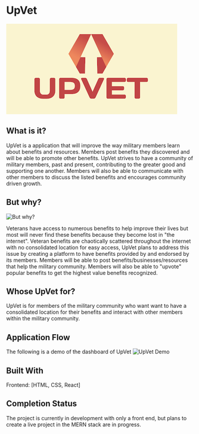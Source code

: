 # UpVet

![UpVet Logo](upvet.png)

## What is it? 
UpVet is a application that will improve the way military members learn about benefits and resources. Members post benefits they discovered and will be able to promote other benefits. UpVet strives to have a community of military members, past and present, contributing to the greater good and supporting one another. Members will also be able to communicate with other members to discuss the listed benefits and encourages community driven growth. 

## But why? 

![But why?](https://media.giphy.com/media/s239QJIh56sRW/giphy.gif)

Veterans have access to numerous benefits to help improve their lives but most will never find these benefits because they become lost in "the internet". Veteran benefits are chaotically scattered throughout the internet with no consolidated location for easy access, UpVet plans to address this issue by creating a platform to have benefits provided by and endorsed by its members. Members will be able to post benefits/businesses/resources that help the military community. Members will also be able to "upvote" popular benefits to get the highest value benefits recognized.


## Whose UpVet for? 
UpVet is for members of the military community who want want to have a consolidated location for their benefits and interact with other members within the military community.

## Application Flow
The following is a demo of the dashboard of UpVet
![UpVet Demo](Media/demo.gif)

## Built With
Frontend: [HTML, CSS, React]


## Completion Status
The project is currently in development with only a front end, but plans to create a live project in the MERN stack are in progress.



